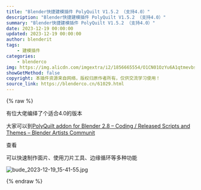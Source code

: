```yaml
---
title: "Blender快捷建模插件 PolyQuilt V1.5.2 （支持4.0）"
description: "Blender快捷建模插件 PolyQuilt V1.5.2 （支持4.0）"
summary: "Blender快捷建模插件 PolyQuilt V1.5.2 （支持4.0）"
date: 2023-12-19 00:00:00
updated: 2023-12-19 00:00:00
author: blenderit
tags: 
    - 建模插件
categories:
    - blenderco
img: https://img.alicdn.com/imgextra/i2/1856665554/O1CN01OzYu6A1qtmevbsQBB_!!1856665554.jpg
showGetMethod: false
copyright: 本插件资源来自网络，版权归原作者所有，仅供交流学习使用！
source_link: https://blenderco.cn/61029.html
---
```


{% raw %}
<p>有位大佬编绎了个适合4.0的版本</p><p>大家可以到<a href="https://blenderartists.org/t/polyquilt-addon-for-blender-2-8/1168918/591">PolyQuilt addon for Blender 2.8 – Coding / Released Scripts and Themes – Blender Artists Communit</a></p><p>查看</p><p>可以快速制作面片、使用刀片工具、边缘循环等多种功能</p><p><img src="https://img.alicdn.com/imgextra/i2/1856665554/O1CN01OzYu6A1qtmevbsQBB_!!1856665554.jpg" alt="bude_2023-12-19_15-41-55.jpg"></p>
<div style="display: none">blenderco</div>
{% endraw %}